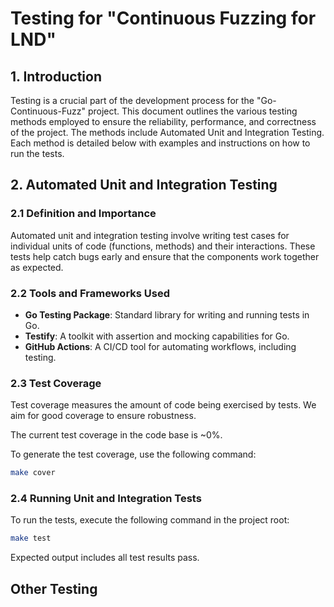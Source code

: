 # Testing for "Continuous Fuzzing for LND"

## 1. Introduction

Testing is a crucial part of the development process for the
"Go-Continuous-Fuzz" project. This document outlines the
various testing methods employed to ensure the reliability, performance, and
correctness of the project. The methods include Automated Unit and Integration
Testing. Each method is detailed below with examples and instructions on how to
run the tests.

## 2. Automated Unit and Integration Testing

### 2.1 Definition and Importance

Automated unit and integration testing involve writing test cases for
individual units of code (functions, methods) and their interactions. These
tests help catch bugs early and ensure that the components work together as
expected.

### 2.2 Tools and Frameworks Used

- **Go Testing Package**: Standard library for writing and running tests in Go.
- **Testify**: A toolkit with assertion and mocking capabilities for Go.
- **GitHub Actions**: A CI/CD tool for automating workflows, including testing.

### 2.3 Test Coverage

Test coverage measures the amount of code being exercised by tests. We aim for
good coverage to ensure robustness.

The current test coverage in the code base is ~0%.

To generate the test coverage, use the following command:

```bash
make cover
```

### 2.4 Running Unit and Integration Tests

To run the tests, execute the following command in the project root:

```bash
make test
```

Expected output includes all test results pass.

## Other Testing

